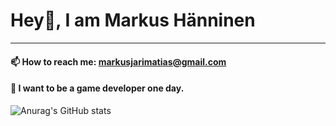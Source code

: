 # Hey👋, I am Markus Hänninen
---
#### 📫 How to reach me: markusjarimatias@gmail.com
#### 🤔 I want to be a game developer one day. 
![Anurag's GitHub stats](https://github-readme-stats.vercel.app/api?username=Dinafti&show_icons=true&show=discussions_started,discussions_answered,&theme=shadow_blue&hide=stars,prs,issues)
[](https://github-readme-stats.vercel.app/api/top-langs/?username=Dinafti&size_weight=0.5&count_weight=0.5)
<!--START_SECTION:waka-->
<!--END_SECTION:waka-->

<!--
**Dinafti/Dinafti** is a ✨ _special_ ✨ repository because its `README.md` (this file) appears on your GitHub profile.

Here are some ideas to get you started:

- 🔭 I’m currently working on ...
- 🌱 I’m currently learning ...
- 👯 I’m looking to collaborate on ...
- 🤔 I’m looking for help with ...
- 💬 Ask me about ...

- 😄 Pronouns: ...
- ⚡ Fun fact: ...
-->
